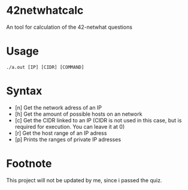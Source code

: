 # 42netwhatcalc
An tool for calculation of the 42-netwhat questions

# Usage
```
./a.out [IP] [CIDR] [COMMAND]
```

# Syntax
- [n] Get the network adress of an IP
- [h] Get the amount of possible hosts on an network
- [c] Get the CIDR linked to an IP (CIDR is not used in this case, but is required for execution. You can leave it at 0)
- [r] Get the host range of an IP adress
- [p] Prints the ranges of private IP adresses

# Footnote
This project will not be updated by me, since i passed the quiz.
